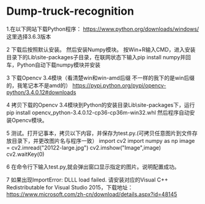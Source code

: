 # Dump-truck-recognition
1.在以下网站下载Python程序：
https://www.python.org/downloads/windows/
这里选择3.6.3版本


2
下载后按照默认安装。
然后安装Numpy模块。 按Win+R输入CMD，进入安装目录下的Lib\site-packages子目录，在联网状态下输入pip install numpy并回车，Python自动下载numpy模块并安装


3
下载Opencv 3.4模块（看清楚win和win-amd后缀 不一样的我下的是win后缀的，我笔记本不是amd的）
https://pypi.python.org/pypi/opencv-python/3.4.0.12#downloads


4
拷贝下载的Opencv 3.4模块到Python的安装目录Lib\site-packages下，运行  pip install opencv_python-3.4.0.12-cp36-cp36m-win32.whl
然后程序自动安装Opencv模块。

5
测试。打开记事本，拷贝以下内容，并保存为test.py.(可拷贝任意图片到文件存放目录下，并更改图片名与程序一致）
import cv2
import numpy as np
image = cv2.imread("20122-large.jpg")
cv2.imshow("Image",image)
cv2.waitKey(0)


6
在命令行下输入test.py,就会弹出窗口显示指定的图片。说明配置成功。


7
如果出现ImportError: DLLL load failed.
请安装对应的Visual C++ Redistributable for Visual Studio 2015，下载地址：https://www.microsoft.com/zh-cn/download/details.aspx?id=48145





